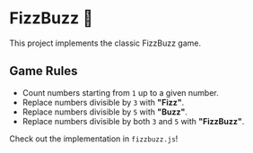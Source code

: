 # FizzBuzz 🧒

This project implements the classic FizzBuzz game.

## Game Rules
- Count numbers starting from `1` up to a given number.
- Replace numbers divisible by `3` with **"Fizz"**.
- Replace numbers divisible by `5` with **"Buzz"**.
- Replace numbers divisible by both `3` and `5` with **"FizzBuzz"**.

Check out the implementation in `fizzbuzz.js`!
